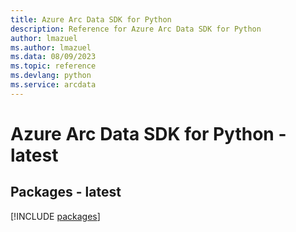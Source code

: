 ```yaml
---
title: Azure Arc Data SDK for Python
description: Reference for Azure Arc Data SDK for Python
author: lmazuel
ms.author: lmazuel
ms.data: 08/09/2023
ms.topic: reference
ms.devlang: python
ms.service: arcdata
---
```

# Azure Arc Data SDK for Python - latest
## Packages - latest
[!INCLUDE [packages](arc-data-index.md)]